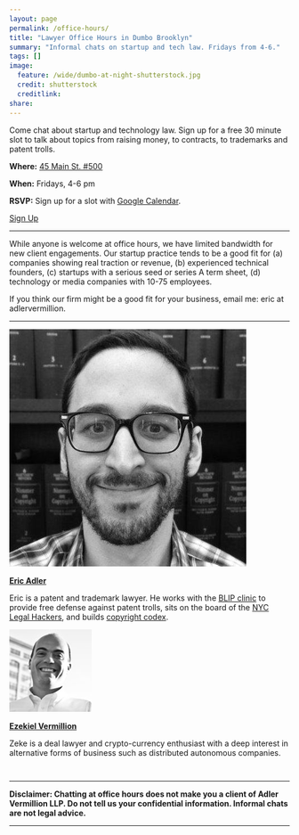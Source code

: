 ```yaml
---
layout: page
permalink: /office-hours/
title: "Lawyer Office Hours in Dumbo Brooklyn"
summary: "Informal chats on startup and tech law. Fridays from 4-6."
tags: []
image:
  feature: /wide/dumbo-at-night-shutterstock.jpg
  credit: shutterstock
  creditlink: 
share: 
---
```



Come chat about startup and technology law. Sign up for a free 30 minute slot to talk about topics from raising money, to contracts, to trademarks and patent trolls. 

**Where:** [45 Main St. #500](http://adlervermillion.com/location/)

**When:** Fridays, 4-6 pm

**RSVP:** Sign up for a slot with <a href="https://www.google.com/calendar/selfsched?sstoken=UUtDcFdZRFV2OFAyfGRlZmF1bHR8NmQ3N2QyNTk4MjU0ZjBmNTk3YWJiYjRlODY0NDc2NDk">Google Calendar</a>.

<a class="big-btn button" style="margin-left:auto; margin-right:auto;" href="https://www.google.com/calendar/selfsched?sstoken=UUtDcFdZRFV2OFAyfGRlZmF1bHR8NmQ3N2QyNTk4MjU0ZjBmNTk3YWJiYjRlODY0NDc2NDk">Sign Up</a>

- - - 

While anyone is welcome at office hours, we have limited bandwidth for new client engagements. Our startup practice tends to be a good fit for (a) companies showing real traction or revenue, (b) experienced technical founders, (c) startups with a serious seed or series A term sheet, (d) technology or media companies with 10-75 employees. 

If you think our firm might be a good fit for your business, email me: eric at adlervermillion. 

- - - 

<div class="attorney"> 
    <div class='sixcols'>
        <a href="/../ericadler">
        <img src="/../images/EricAvatar.jpg" class="avatar-photo">
        <p><strong>Eric Adler</strong></p>
        </a>
        <p>Eric is a patent and trademark lawyer. He works with the <a href="http://www.blipclinic.org/">BLIP clinic</a> to provide free defense against patent trolls, sits on the board of the <a href='http://legalhackers.org/'>NYC Legal Hackers</a>, and builds <a href='http://www.copyrightcodex.com'>copyright codex</a>.</p> 
    </div>

<div class='sixcols' style="margin-bottom:3em;">
<a href="/../zekevermillion">
<img src="/../images/ZekeAvatar.jpg" class="avatar-photo">
<p><strong>Ezekiel Vermillion</strong></p>
</a>
<p>Zeke is a deal lawyer and crypto-currency enthusiast with a deep interest in alternative forms of business such as distributed autonomous companies.</p> 
</div>
</div>

- - - 

**Disclaimer: Chatting at office hours does not make you a client of Adler Vermillion LLP. Do not tell us your confidential information. Informal chats are not legal advice.**

- - - 
